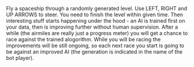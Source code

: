 Fly a spaceship through a randomly generated level.
Use LEFT, RIGHT and UP ARROWS to steer.
You need to finish the level within given time.
Then interesting stuff starts happening under the hood - an AI is trained first on your data, then is improving further without human supervision. After a while (the airmiles are really just a progress meter) you will get a chance to race against the trained alogorithm. While you will be racing the improvements will be still ongoing, so each next race you start is going to be against an improved AI (the generation is indicated in the name of the bot player).